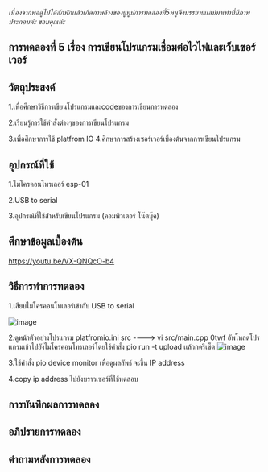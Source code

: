 *เนื่องจากพอดูไปได้สักพักเเล้วเกิดภาพค้างของยูทูปการทดลองที่5หนูจึงบรรยายเเลปมาเท่าที่มีภาพประกอบค่ะ ขอบคุณค่ะ*
## การทดลองที่ 5 เรื่อง การเขียนโปรแกรมเชื่อมต่อไวไฟและเว็บเซอร์เวอร์
## วัตถุประสงค์
 1.เพื่อศึกษาวิธีการเขียนโปรแกรมและcodeของการเขียนการทดลอง 
 
 2.เรียนรู้การใช้คำสั่งต่างๆของการเขียนโปรแกรม
 
 3.เพื่อศึกษาการใช้ platfrom IO
 4.ศึกษาการสร้างเซอร์เวอร์เบื้องต้นจากการเขียนโปรแกรม
## อุปกรณ์ที่ใช้
   1.ไมโครคอนโทรเลอร์ esp-01
  
  2.USB to serial
  
  3.อุปกรณ์ที่ใช้สำหรับเขียนโปรแกรม (คอมพิวเตอร์ โน๊ตบุ๊ค) 
## ศึกษาข้อมูลเบื้องต้น
https://youtu.be/VX-QNQcO-b4
## วิธีการทำการทดลอง
1.เสียบไมโครคอนโทเลอร์เข้ากับ USB to serial
  
  ![image](https://user-images.githubusercontent.com/80879829/112275297-0cb22180-8cb2-11eb-9a5b-5272312e3d28.png)

2.ดูหน้าตัวอย่างโปรแกรม platfromio.ini src ----> vi src/main.cpp 0twf
 อัพโหลดโปรเเกรมเข้าไปยังไมโครคอนโทรเลอร์โดยใช้คำสั่ง pio run -t upload เเล้วกดรีเซ็ต
 ![image](https://user-images.githubusercontent.com/80879829/112291089-64f11f80-8cc2-11eb-8323-9590a2a63cad.png)

3.ใช้คำสั่ง pio device monitor เพื่อดูผลลัพธ์ จะขึ้น IP address

4.copy ip address ไปยังบราวเซอร์ที่ใช้ทดสอบ
## การบันทึกผลการทดลอง
## อภิปรายการทดลอง
## คำถามหลังการทดลอง
